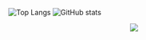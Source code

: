 ![Top Langs](https://github-readme-stats.vercel.app/api/top-langs/?username=0x7C2f&theme=tokyonight)
![GitHub stats](https://github-readme-stats.vercel.app/api?username=dc86Htb&show_icons=true&theme=tokyonight)
<p align="center">
  <img src="https://github.com/0x7C2f/0x7C2f.github.io/blob/main/images/uploads/profile_picture.gif">
</p>
